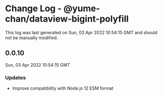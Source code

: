 # Change Log - @yume-chan/dataview-bigint-polyfill

This log was last generated on Sun, 03 Apr 2022 10:54:15 GMT and should not be manually modified.

## 0.0.10
Sun, 03 Apr 2022 10:54:15 GMT

### Updates

- Improve compatibility with Node.js 12 ESM format

